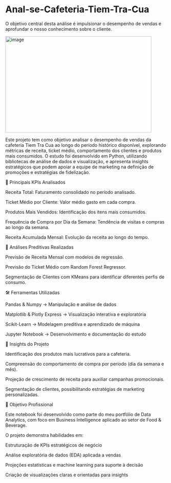 # Anal-se-Cafeteria-Tiem-Tra-Cua
O objetivo central desta análise é impulsionar o desempenho de vendas e aprofundar o nosso conhecimento sobre o cliente.

<img width="456" height="301" alt="image" src="https://github.com/user-attachments/assets/19db6783-1748-4e95-94f7-1b7a722a4692" />




Este projeto tem como objetivo analisar o desempenho de vendas da cafeteria Tiem Tra Cua ao longo do período histórico disponível, explorando métricas de receita, ticket médio, comportamento dos clientes e produtos mais consumidos. O estudo foi desenvolvido em Python, utilizando bibliotecas de análise de dados e visualização, e apresenta insights estratégicos que podem apoiar a equipe de marketing na definição de promoções e estratégias de fidelização.

🔑 Principais KPIs Analisados

Receita Total: Faturamento consolidado no período analisado.

Ticket Médio por Cliente: Valor médio gasto em cada compra.

Produtos Mais Vendidos: Identificação dos itens mais consumidos.

Frequência de Compra por Dia da Semana: Tendência de visitas e compras ao longo da semana.

Receita Acumulada Mensal: Evolução da receita ao longo do tempo.

🔮 Análises Preditivas Realizadas

Previsão de Receita Mensal com modelos de regressão.

Previsão do Ticket Médio com Random Forest Regressor.

Segmentação de Clientes com KMeans para identificar diferentes perfis de consumo.

🛠️ Ferramentas Utilizadas

Pandas & Numpy → Manipulação e análise de dados

Matplotlib & Plotly Express → Visualização interativa e exploratória

Scikit-Learn → Modelagem preditiva e aprendizado de máquina

Jupyter Notebook → Desenvolvimento e documentação do estudo

📌 Insights do Projeto

Identificação dos produtos mais lucrativos para a cafeteria.

Compreensão do comportamento de compra por período (dia da semana e mês).

Projeção de crescimento de receita para auxiliar campanhas promocionais.

Segmentação de clientes, possibilitando estratégias de marketing personalizadas.

🎯 Objetivo Profissional

Este notebook foi desenvolvido como parte do meu portfólio de Data Analytics, com foco em Business Intelligence aplicado ao setor de Food & Beverage.

O projeto demonstra habilidades em:

Estruturação de KPIs estratégicos de negócio

Análise exploratória de dados (EDA) aplicada a vendas

Projeções estatísticas e machine learning para suporte à decisão

Criação de visualizações claras e orientadas para insights
